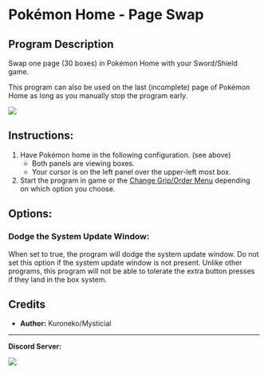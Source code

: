 # Pokémon Home - Page Swap

## Program Description

Swap one page (30 boxes) in Pokémon Home with your Sword/Shield game.

This program can also be used on the last (incomplete) page of Pokémon Home as long as you manually stop the program early.

<img src="../images/PokemonHome-PageSwap-0.png ">

## Instructions:
1. Have Pokémon home in the following configuration. (see above)
   - Both panels are viewing boxes.
   - Your cursor is on the left panel over the upper-left most box.
2. Start the program in game or the [Change Grip/Order Menu](https://github.com/PokemonAutomation/Microcontroller/blob/master/Wiki/Programs/NintendoSwitch/ChangeGripOrderMenu.md) depending on which option you choose.

## Options:

### Dodge the System Update Window:

When set to true, the program will dodge the system update window. Do not set this option if the system update window is not present. Unlike other programs, this program will not be able to tolerate the extra button presses if they land in the box system.


## Credits

- **Author:** Kuroneko/Mysticial



<hr>

**Discord Server:** 

[<img src="https://canary.discordapp.com/api/guilds/695809740428673034/widget.png?style=banner2">](https://discord.gg/cQ4gWxN)


